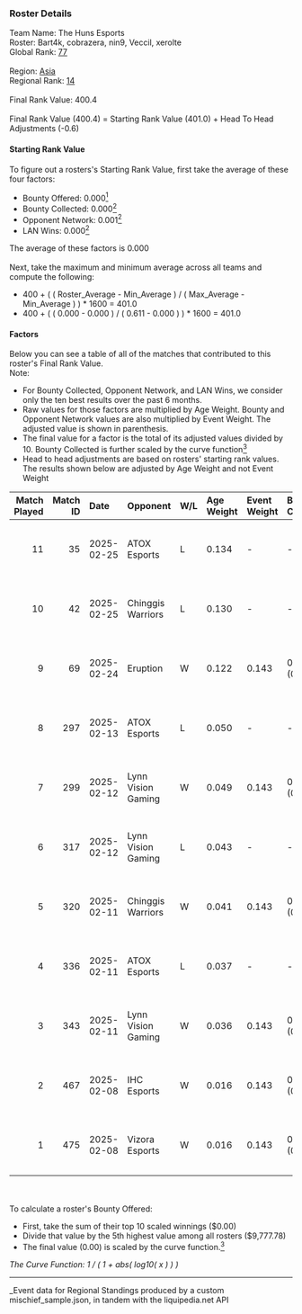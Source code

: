 ### Roster Details<br />
Team Name: The Huns Esports<br />
Roster: Bart4k, cobrazera, nin9, Veccil, xerolte<br />
Global Rank: [77](../../standings_global_2025_08_04.md)<br />
<br />
Region: [Asia]( ../../standings_asia_2025_08_04.md)<br />
Regional Rank: [14]( ../../standings_asia_2025_08_04.md)<br />
<br />
Final Rank Value:  400.4<br />
<br />
Final Rank Value (400.4) = Starting Rank Value (401.0) + Head To Head Adjustments (-0.6)<br />

#### Starting Rank Value<br />
To figure out a rosters's Starting Rank Value, first take the average of these four factors:<br />
- Bounty Offered: 0.000[<sup>1</sup>](#table2)
- Bounty Collected: 0.000[<sup>2</sup>](#table1)
- Opponent Network: 0.001[<sup>2</sup>](#table1)
- LAN Wins: 0.000[<sup>2</sup>](#table1)

The average of these factors is 0.000<br />
<br />
Next, take the maximum and minimum average across all teams and compute the following:<br />
- 400 + ( ( Roster_Average - Min_Average ) / ( Max_Average - Min_Average ) ) * 1600 = 401.0
- 400 + ( ( 0.000 - 0.000 ) / ( 0.611 - 0.000 ) ) * 1600 = 401.0


#### Factors<br />
Below you can see a table of all of the matches that contributed to this roster's Final Rank Value.<br />
Note:<br />

- For Bounty Collected, Opponent Network, and LAN Wins, we consider only the ten best results over the past 6 months.
- Raw values for those factors are multiplied by Age Weight. Bounty and Opponent Network values are also multiplied by Event Weight. The adjusted value is shown in parenthesis.
- The final value for a factor is the total of its adjusted values divided by 10. Bounty Collected is further scaled by the curve function[<sup>3</sup>](#curveFunction)
- Head to head adjustments are based on rosters' starting rank values. The results shown below are adjusted by Age Weight and not Event Weight
<span id="table1"></span><br />


| Match Played | Match ID | Date       | Opponent           | W/L | Age Weight | Event Weight | Bounty Collected | Opponent Network | LAN Wins  | H2H Adj. | Roster                                   |
| -: | -: | :- | :- | :- | :- | :- | :- | :- | :- | -: | :- |
|           11 |       35 | 2025-02-25 | ATOX Esports       | L   | 0.134      | -            | -                | -                | -         |    -1.36 | Bart4k, cobrazera, nin9, Veccil, xerolte |
|           10 |       42 | 2025-02-25 | Chinggis Warriors  | L   | 0.130      | -            | -                | -                | -         |    -2.04 | Bart4k, cobrazera, nin9, Veccil, xerolte |
|            9 |       69 | 2025-02-24 | Eruption           | W   | 0.122      | 0.143        | 0.000 (0.000)    | 0.442 (0.008)    | 0 (0.000) |     1.92 | Bart4k, cobrazera, nin9, Veccil, xerolte |
|            8 |      297 | 2025-02-13 | ATOX Esports       | L   | 0.050      | -            | -                | -                | -         |    -0.51 | Bart4k, cobrazera, nin9, Veccil, xerolte |
|            7 |      299 | 2025-02-12 | Lynn Vision Gaming | W   | 0.049      | 0.143        | 0.000 (0.000)    | 0.249 (0.002)    | 0 (0.000) |     0.77 | Bart4k, cobrazera, nin9, Veccil, xerolte |
|            6 |      317 | 2025-02-12 | Lynn Vision Gaming | L   | 0.043      | -            | -                | -                | -         |    -0.67 | Bart4k, cobrazera, nin9, Veccil, xerolte |
|            5 |      320 | 2025-02-11 | Chinggis Warriors  | W   | 0.041      | 0.143        | 0.000 (0.000)    | 0.702 (0.004)    | 0 (0.000) |     0.65 | Bart4k, cobrazera, nin9, Veccil, xerolte |
|            4 |      336 | 2025-02-11 | ATOX Esports       | L   | 0.037      | -            | -                | -                | -         |    -0.38 | Bart4k, cobrazera, nin9, Veccil, xerolte |
|            3 |      343 | 2025-02-11 | Lynn Vision Gaming | W   | 0.036      | 0.143        | 0.000 (0.000)    | 0.249 (0.001)    | 0 (0.000) |     0.56 | Bart4k, cobrazera, nin9, Veccil, xerolte |
|            2 |      467 | 2025-02-08 | IHC Esports        | W   | 0.016      | 0.143        | 0.000 (0.000)    | 0.024 (0.000)    | 0 (0.000) |     0.26 | Bart4k, cobrazera, nin9, Veccil, xerolte |
|            1 |      475 | 2025-02-08 | Vizora Esports     | W   | 0.016      | 0.143        | 0.000 (0.000)    | 0.000 (0.000)    | 0 (0.000) |     0.25 | Bart4k, cobrazera, nin9, Veccil, xerolte |

<br />
<span id="table2"></span><br />
To calculate a roster's Bounty Offered:<br />

- First, take the sum of their top 10 scaled winnings ($0.00)
- Divide that value by the 5th highest value among all rosters ($9,777.78)
- The final value (0.00) is scaled by the curve function.[<sup>3</sup>](#curveFunction)

<span id="curveFunction"></span>_The Curve Function: 1 / ( 1 + abs( log10( x ) ) )_<br />

---
_Event data for Regional Standings produced by a custom mischief_sample.json, in tandem with the liquipedia.net API<br />
